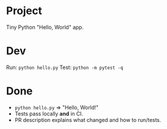 # Project
Tiny Python "Hello, World" app.

# Dev
Run: `python hello.py`
Test: `python -m pytest -q`

# Done
- `python hello.py` => "Hello, World!"
- Tests pass locally **and** in CI.
- PR description explains what changed and how to run/tests.